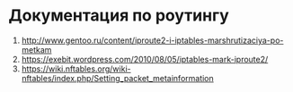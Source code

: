 # Документация по роутингу
1. http://www.gentoo.ru/content/iproute2-i-iptables-marshrutizaciya-po-metkam
1. https://exebit.wordpress.com/2010/08/05/iptables-mark-iproute2/
1. https://wiki.nftables.org/wiki-nftables/index.php/Setting_packet_metainformation
